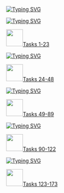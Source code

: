 
<a href="https://git.io/typing-svg"><img src="https://readme-typing-svg.demolab.com?font=Nerko+One&size=50&pause=1000&color=F766BF&width=500&height=70&repeat=false&lines=CSS_HTML_TASKS" alt="Typing SVG" /></a>


<a href="https://git.io/typing-svg"><img src="https://readme-typing-svg.demolab.com?font=Nerko+One&size=30&pause=1000&color=3783F7FF&width=435&repeat=false&lines=HTML+BASIC" alt="Typing SVG" /></a>
<p>
<img src="https://i.giphy.com/media/v1.Y2lkPTc5MGI3NjExcWV5azNpNG0zeGNmam1yd3ZtbXZ3dHEwanZ0bGN4djV2cmhldjZoZCZlcD12MV9pbnRlcm5hbF9naWZfYnlfaWQmY3Q9Zw/ptqAPgghLtHOa0SLJS/giphy.gif"; width="45px"/><a href="https://github.com/Myawka/css_html_tasks/tree/main/html%20tasks">Tasks 1-23</a>
</p>

<a href="https://git.io/typing-svg"><img src="https://readme-typing-svg.demolab.com?font=Nerko+One&size=30&pause=1000&color=3783F7FF&width=435&lines=CSS+BASIC" alt="Typing SVG" /></a>

<p>
<img src="https://gifs.obs.ru-moscow-1.hc.sbercloud.ru/e8c418474f8ab844e11d953ee4881410a0f6657bbca067bd9036bb30d48b6ea2.gif"; width="45px"/><a href="https://github.com/Myawka/css_html_tasks/tree/main/css%20tasks">Tasks 24-48</a>
</p>

<a href="https://git.io/typing-svg"><img src="https://readme-typing-svg.demolab.com?font=Nerko+One&size=30&pause=1000&color=3783F7FF&width=435&lines=SELECTORS+TASKS" alt="Typing SVG" /></a>

<p>
<img src="https://gifs.obs.ru-moscow-1.hc.sbercloud.ru/e8c418474f8ab844e11d953ee4881410a0f6657bbca067bd9036bb30d48b6ea2.gif"; width="45px"/><a href="https://github.com/Myawka/css_html_tasks/tree/main/selectors%20tasks">Tasks 49-89</a>
</p>


<a href="https://git.io/typing-svg"><img src="https://readme-typing-svg.demolab.com?font=Nerko+One&size=30&pause=1000&color=3783F7FF&width=435&lines=DESIGN+TASKS" alt="Typing SVG" /></a>

<p>
<img src="https://gifs.obs.ru-moscow-1.hc.sbercloud.ru/e8c418474f8ab844e11d953ee4881410a0f6657bbca067bd9036bb30d48b6ea2.gif"; width="45px"/><a href="https://github.com/Myawka/css_html_tasks/tree/main/design%20tasks">Tasks 90-122</a>
</p>

<a href="https://git.io/typing-svg"><img src="https://readme-typing-svg.demolab.com?font=Nerko+One&size=30&pause=1000&color=3783F7FF&width=435&lines=BLOCK+MODEL" alt="Typing SVG" /></a>

<p>
<img src="https://gifs.obs.ru-moscow-1.hc.sbercloud.ru/e8c418474f8ab844e11d953ee4881410a0f6657bbca067bd9036bb30d48b6ea2.gif"; width="45px"/><a href="https://github.com/Myawka/css_html_tasks/tree/main/block%20model">Tasks 123-173</a>
</p>

